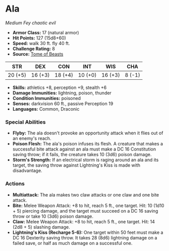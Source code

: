 # Ala

*Medium* *Fey* *chaotic evil*

- **Armor Class:** 17 (natural armor)
- **Hit Points:** 127 (15d8+60)
- **Speed:** walk 30 ft. fly 40 ft.
- **Challenge Rating:** 8
- **Source:** [Tome of Beasts](https://koboldpress.com/kpstore/product/tome-of-beasts-for-5th-edition-print/)

| STR | DEX | CON | INT | WIS | CHA |
| --- | --- | --- | --- | --- | --- |
| 20 (+5) | 16 (+3) | 18 (+4) | 10 (+0) | 16 (+3) | 8 (-1) |

- **Skills:** athletics +8, perception +9, stealth +6
- **Damage Immunities:** lightning, poison, thunder
- **Condition Immunities:** poisoned
- **Senses:** darkvision 60 ft., passive Perception 19
- **Languages:** Common, Draconic
### Special Abilities
- **Flyby:** The ala doesn't provoke an opportunity attack when it flies out of an enemy's reach.
- **Poison Flesh:** The ala's poison infuses its flesh. A creature that makes a successful bite attack against an ala must make a DC 16 Constitution saving throw; if it fails, the creature takes 10 (3d6) poison damage.
- **Storm's Strength:** If an electrical storm is raging around an ala and its target, the saving throw against Lightning's Kiss is made with disadvantage.
### Actions
- **Multiattack:** The ala makes two claw attacks or one claw and one bite attack.
- **Bite:** Melee Weapon Attack: +8 to hit, reach 5 ft., one target. Hit: 10 (1d10 + 5) piercing damage, and the target must succeed on a DC 16 saving throw or take 10 (3d6) poison damage.
- **Claw:** Melee Weapon Attack: +8 to hit, reach 5 ft., one target. Hit: 14 (2d8 + 5) slashing damage.
- **Lightning's Kiss (Recharge 5-6):** One target within 50 feet must make a DC 16 Dexterity saving throw. It takes 28 (8d6) lightning damage on a failed save, or half as much damage on a successful one.
